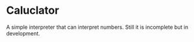 # Caluclator
A simple interpreter that can interpret numbers. Still it is incomplete but in development.
